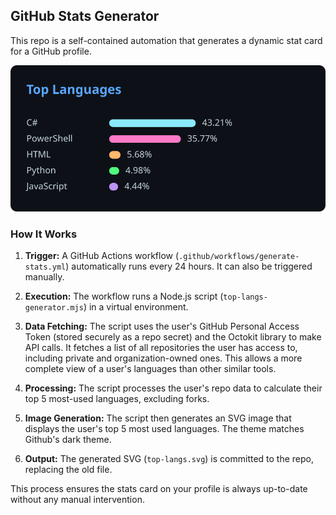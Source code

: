## GitHub Stats Generator
This repo is a self-contained automation that generates a dynamic stat card for a GitHub profile.

![Top Languages](https://github.com/jshujshu/github-stats-generator/raw/main/top-langs.svg)

### How It Works
1. **Trigger:** A GitHub Actions workflow (`.github/workflows/generate-stats.yml`) automatically runs every 24 hours. It can also be triggered manually.

2. **Execution:** The workflow runs a Node.js script (`top-langs-generator.mjs`) in a virtual environment.

3. **Data Fetching:** The script uses the user's GitHub Personal Access Token (stored securely as a repo secret) and the Octokit library to make API calls. It fetches a list of all repositories the user has access to, including private and organization-owned ones. This allows a more complete view of a user's languages than other similar tools.  

4. **Processing:** The script processes the user's repo data to calculate their top 5 most-used languages, excluding forks.

5. **Image Generation:** The script then generates an SVG image that displays the user's top 5 most used languages. The theme matches Github's dark theme. 

6. **Output:** The generated SVG (`top-langs.svg`) is committed to the repo, replacing the old file.

This process ensures the stats card on your profile is always up-to-date without any manual intervention. 
